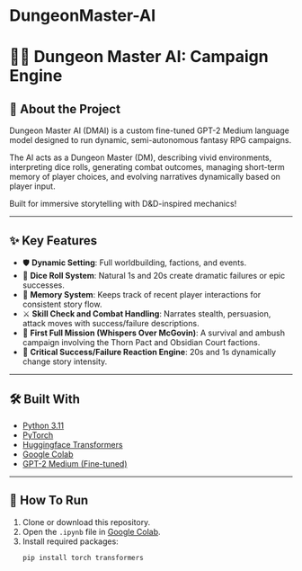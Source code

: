 # DungeonMaster-AI
# 🧙‍♂️ Dungeon Master AI: Campaign Engine

## 📜 About the Project

Dungeon Master AI (DMAI) is a custom fine-tuned GPT-2 Medium language model designed to run dynamic, semi-autonomous fantasy RPG campaigns.

The AI acts as a Dungeon Master (DM), describing vivid environments, interpreting dice rolls, generating combat outcomes, managing short-term memory of player choices, and evolving narratives dynamically based on player input.

Built for immersive storytelling with D&D-inspired mechanics!

---

## ✨ Key Features

- 🛡️ **Dynamic Setting**: Full worldbuilding, factions, and events.
- 🎲 **Dice Roll System**: Natural 1s and 20s create dramatic failures or epic successes.
- 🧠 **Memory System**: Keeps track of recent player interactions for consistent story flow.
- ⚔️ **Skill Check and Combat Handling**: Narrates stealth, persuasion, attack moves with success/failure descriptions.
- 🏹 **First Full Mission (Whispers Over McGovin)**: A survival and ambush campaign involving the Thorn Pact and Obsidian Court factions.
- 📜 **Critical Success/Failure Reaction Engine**: 20s and 1s dynamically change story intensity.

---

## 🛠️ Built With

- [Python 3.11](https://www.python.org/)
- [PyTorch](https://pytorch.org/)
- [Huggingface Transformers](https://huggingface.co/docs/transformers/index)
- [Google Colab](https://colab.research.google.com/)
- [GPT-2 Medium (Fine-tuned)](https://huggingface.co/gpt2-medium)

---

## 🚀 How To Run

1. Clone or download this repository.
2. Open the `.ipynb` file in [Google Colab](https://colab.research.google.com/).
3. Install required packages:
   ```bash
   pip install torch transformers

